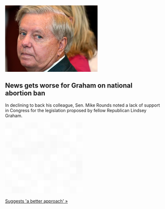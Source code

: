 
![News gets worse for Graham on national abortion ban](./20220918235841.png)
## News gets worse for Graham on national abortion ban

In declining to back his colleague, Sen. Mike Rounds noted a lack of support in Congress for the legislation proposed by fellow Republican Lindsey Graham.

![pic](../square_bg.png)

[Suggests 'a better approach' »](https://www.yahoo.com/news/gop-senator-says-won-t-145643321.html)
